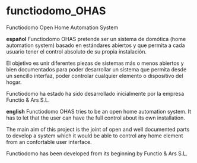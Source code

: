 # functiodomo_OHAS
Functiodomo Open Home Automation System

****español****
Functiodomo OHAS pretende ser un sistema de domótica (home automation system) basado en estándares abiertos y que permita a cada usuario tener el control absoluto de su propia instalación.

El objetivo es unir diferentes piezas de sistemas más o menos abiertos y bien documentados para poder desarrollar un sistema que permita desde un sencillo interfaz, poder controlar cualquier elemento o dispositivo del hogar.

Functiodomo ha estado ha sido desarrollado inicialmente por la empresa Functio & Ars S.L.

****english****
Functiodomo OHAS tries to be an open home automation system. It has to let that the user can have the full control about its own installation.

The main aim of this project is the joint of open and well documented parts to develop a system which it would be able to control any home element from an confortable user interface.

Functiodomo has been developed from its beginning by Functio & Ars S.L.
